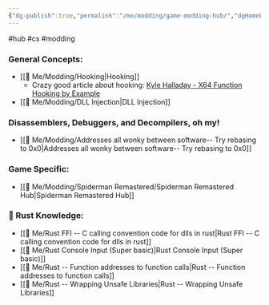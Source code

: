 ```yaml
---
{"dg-publish":true,"permalink":"/me/modding/game-modding-hub/","dgHomeLink":true,"dgPassFrontmatter":false}
---
```


#hub #cs #modding 

### General Concepts:
* [[🌟 Me/Modding/Hooking|Hooking]]
	* Crazy good article about hooking: [Kyle Halladay - X64 Function Hooking by Example](http://kylehalladay.com/blog/2020/11/13/Hooking-By-Example.html)
* [[🌟 Me/Modding/DLL Injection|DLL Injection]]

### Disassemblers, Debuggers, and Decompilers, oh my!
* [[🌟 Me/Modding/Addresses all wonky between software-- Try rebasing to 0x0|Addresses all wonky between software-- Try rebasing to 0x0]]

### Game Specific:
* [[🌟 Me/Modding/Spiderman Remastered/Spiderman Remastered Hub|Spiderman Remastered Hub]]

### 🧠 Rust Knowledge:
- [[🌟 Me/Rust FFI -- C calling convention code for dlls in rust|Rust FFI -- C calling convention code for dlls in rust]]
- [[🌟 Me/Rust Console Input (Super basic)|Rust Console Input (Super basic)]]
- [[🌟 Me/Rust -- Function addresses to function calls|Rust -- Function addresses to function calls]]
- [[🌟 Me/Rust -- Wrapping Unsafe Libraries|Rust -- Wrapping Unsafe Libraries]]